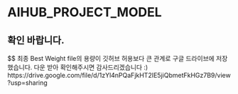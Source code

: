 # AIHUB_PROJECT_MODEL

<h2> </h2>

<h2>확인 바랍니다.</h2>
$$ 최종 Best Weight file의 용량이 깃허브 허용보다 큰 관계로 구글 드라이브에 저장했습니다. 다운 받아 확인해주시면 감사드리겠습니다 :) <br>
https://drive.google.com/file/d/1zYl4nPQaFjkHT2IE5jiQbmetFkHGz7B9/view?usp=sharing  <br>
